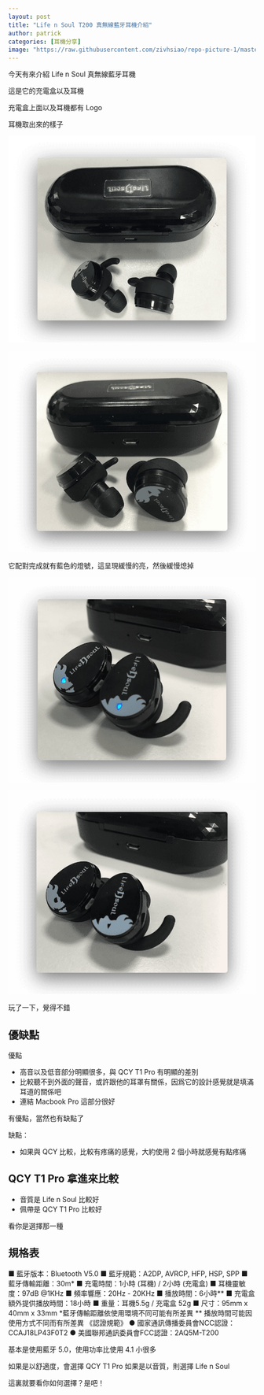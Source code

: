 ```yaml
---
layout: post
title: "Life n Soul T200 真無線藍牙耳機介紹"
author: patrick
categories: [耳機分享]
image: "https://raw.githubusercontent.com/zivhsiao/repo-picture-1/master/images/t200/t200-05.jpg"  
---
```


今天有來介紹 Life n Soul 真無線藍牙耳機

這是它的充電盒以及耳機

充電盒上面以及耳機都有 Logo

耳機取出來的樣子

![](https://raw.githubusercontent.com/zivhsiao/repo-picture-1/master/images/t200/t200_01.png)

![](https://raw.githubusercontent.com/zivhsiao/repo-picture-1/master/images/t200/t200_03.png)

它配對完成就有藍色的燈號，這呈現緩慢的亮，然後緩慢熄掉

![](https://raw.githubusercontent.com/zivhsiao/repo-picture-1/master/images/t200/t200_02.png)

![](https://raw.githubusercontent.com/zivhsiao/repo-picture-1/master/images/t200/t200_04.png)


玩了一下，覺得不錯

## 優缺點

優點
- 高音以及低音部分明顯很多，與 QCY T1 Pro 有明顯的差別
- 比較聽不到外面的聲音，或許跟他的耳罩有關係，因爲它的設計感覺就是填滿耳道的關係吧
- 連結 Macbook Pro 這部分很好

有優點，當然也有缺點了

缺點：
- 如果與 QCY 比較，比較有疼痛的感覺，大約使用 2 個小時就感覺有點疼痛


## QCY T1 Pro 拿進來比較

- 音質是 Life n Soul 比較好
- 佩帶是 QCY T1 Pro 比較好

看你是選擇那一種 

## 規格表

■ 藍牙版本：Bluetooth V5.0 
■ 藍牙規範：A2DP, AVRCP, HFP, HSP, SPP 
■ 藍牙傳輸距離：30m* 
■ 充電時間：1小時 (耳機) / 2小時 (充電盒) 
■ 耳機靈敏度：97dB @1KHz 
■ 頻率響應：20Hz - 20KHz 
■ 播放時間：6小時** 
■ 充電盒額外提供播放時間：18小時 
■ 重量：耳機5.5g / 充電盒 52g 
■ 尺寸：95mm x 40mm x 33mm 
*藍牙傳輸距離依使用環境不同可能有所差異 
** 播放時間可能因使用方式不同而有所差異 《認證規範》 
● 國家通訊傳播委員會NCC認證：CCAJ18LP43F0T2 
● 美國聯邦通訊委員會FCC認證：2AQ5M-T200

基本是使用藍牙 5.0，使用功率比使用 4.1 小很多

如果是以舒適度，會選擇 QCY T1 Pro
如果是以音質，則選擇 Life n Soul

這裏就要看你如何選擇？是吧！ 